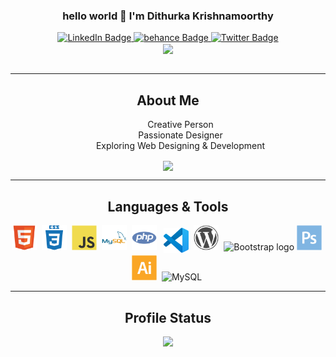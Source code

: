                                                             
<div id="header" align="center">
<div>
  <h3>hello world 👋 I'm Dithurka Krishnamoorthy</h3>
  <a href="https://www.linkedin.com/in/dithurka-krishnamoorthy-560822152/">
    <img src="https://img.shields.io/badge/LinkedIn-blue?style=for-the-badge&logo=linkedin&logoColor=white" alt="LinkedIn Badge"/>
  </a>
  <a href="https://www.behance.net/kydesigners17">
    <img src="https://img.shields.io/badge/behance-grey?style=for-the-badge&logo=behance&logoColor=white" alt="behance Badge"/>
  </a>
  <a href="your-twitter-URL">
    <img src="https://img.shields.io/badge/github-blue?style=for-the-badge&logo=github&logoColor=white" alt="Twitter Badge"/>
  </a>  
  </div>
  <div>
  <img src="https://drive.google.com/uc?export=view&id=1GPt0N3HIBHunac0syB-R-iPZXfE7jmpz" align="center" width="50%"/ > 
  <br><img src="https://komarev.com/ghpvc/?username=D-Krish&style=flat-square&color=green" alt=""/>
     </div>
</div>
<hr>

<h2 align="center">About Me</b></h2>
<dl align="center">   
  <dd>Creative Person</dd>
  <dd>Passionate Designer<dd>
  <dd>Exploring Web Designing & Development</dd>
  </dl>
  
<div  align="center" >  
  <img src="https://drive.google.com/uc?export=view&id=1a6K18kJiX8JGF5Z-VpXABeeI2Si8fQpd" width="50%" align="center" />

  </div>
  
  <hr>
  <h2 align="center">Languages  & Tools</b></h2>
  
  <div align="center">  
  <img src="https://github.com/devicons/devicon/blob/master/icons/html5/html5-original.svg" title="HTML5" alt="HTML" width="40" height="40"/>&nbsp;
  <img src="https://github.com/devicons/devicon/blob/master/icons/css3/css3-plain-wordmark.svg"  title="CSS3" alt="CSS" width="40" height="40"/>&nbsp;
    <img src="https://github.com/devicons/devicon/blob/master/icons/javascript/javascript-original.svg" title="JavaScript" alt="JavaScript" width="40" height="40"/>&nbsp; <img src="https://github.com/devicons/devicon/blob/master/icons/mysql/mysql-original-wordmark.svg" title="MySQL"  alt="MySQL" width="40" height="40"/>&nbsp;   
    <img src="https://github.com/devicons/devicon/blob/master/icons/php/php-plain.svg" title="MySQL"  alt="MySQL" width="40" height="40"/>&nbsp;
<img src="https://raw.githubusercontent.com/github/explore/80688e429a7d4ef2fca1e82350fe8e3517d3494d/topics/visual-studio-code/visual-studio-code.png" alt="VS Code" height="40" style="vertical-align:top; margin:4px"> 
  <img src="https://github.com/devicons/devicon/blob/master/icons/wordpress/wordpress-plain.svg" title="MySQL"  alt="MySQL" width="40" height="40"/>&nbsp;
  <img src="https://v5.getbootstrap.com/docs/5.0/assets/brand/bootstrap-logo-shadow.png" alt="Bootstrap logo"  width="40" height="40"/>
   <img src="https://github.com/devicons/devicon/blob/master/icons/photoshop/photoshop-plain.svg" title="MySQL"  alt="MySQL" width="40" height="40"/>&nbsp;
   <img src="https://github.com/devicons/devicon/blob/master/icons/illustrator/illustrator-plain.svg" title="MySQL"  alt="MySQL" width="40" height="40"/>&nbsp;
 <img src="https://upload.wikimedia.org/wikipedia/commons/3/33/Figma-logo.svg" title="MySQL"  alt="MySQL" width="40" height="40"/>&nbsp;
</div>

<hr>
  <h2 align="center">Profile Status</b></h2>
<div align="center">
<img src="http://github-readme-streak-stats.herokuapp.com?user=D-Krish&theme=light&background=9FDC2C" width="75%" />
</div>

<!--
**D-Krish/D-Krish** is a ✨ _special_ ✨ repository because its `README.md` (this file) appears on your GitHub profile.

Here are some ideas to get you started:

- 🔭 I’m currently working on ...
- 🌱 I’m currently learning ...
- 👯 I’m looking to collaborate on ...
- 🤔 I’m looking for help with ...
- 💬 Ask me about ...
- 📫 How to reach me: ...
- 😄 Pronouns: ...
- ⚡ Fun fact: ...
-->
